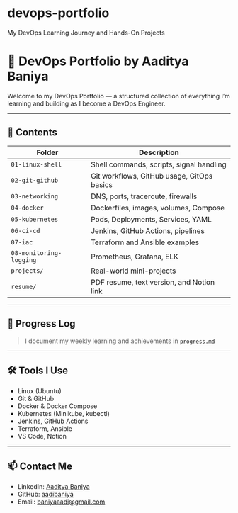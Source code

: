 # devops-portfolio
My DevOps Learning Journey and Hands-On Projects

# 🚀 DevOps Portfolio by Aaditya Baniya

Welcome to my DevOps Portfolio — a structured collection of everything I’m learning and building as I become a DevOps Engineer.

---

## 📁 Contents

| Folder                | Description                                |
|------------------------|--------------------------------------------|
| `01-linux-shell`       | Shell commands, scripts, signal handling   |
| `02-git-github`        | Git workflows, GitHub usage, GitOps basics|
| `03-networking`        | DNS, ports, traceroute, firewalls          |
| `04-docker`            | Dockerfiles, images, volumes, Compose      |
| `05-kubernetes`        | Pods, Deployments, Services, YAML          |
| `06-ci-cd`             | Jenkins, GitHub Actions, pipelines         |
| `07-iac`               | Terraform and Ansible examples             |
| `08-monitoring-logging`| Prometheus, Grafana, ELK                   |
| `projects/`            | Real-world mini-projects                   |
| `resume/`              | PDF resume, text version, and Notion link  |

---

## 📓 Progress Log

> I document my weekly learning and achievements in [`progress.md`](./progress.md)

---

## 🛠️ Tools I Use

- Linux (Ubuntu)
- Git & GitHub
- Docker & Docker Compose
- Kubernetes (Minikube, kubectl)
- Jenkins, GitHub Actions
- Terraform, Ansible
- VS Code, Notion

---

## 📫 Contact Me

- LinkedIn: [Aaditya Baniya](https://www.linkedin.com/in/aaditya-baniya-a349202b7/)
- GitHub: [aadibaniya](https://github.com/aadibaniya/)
- Email: baniyaaadi@gmail.com

